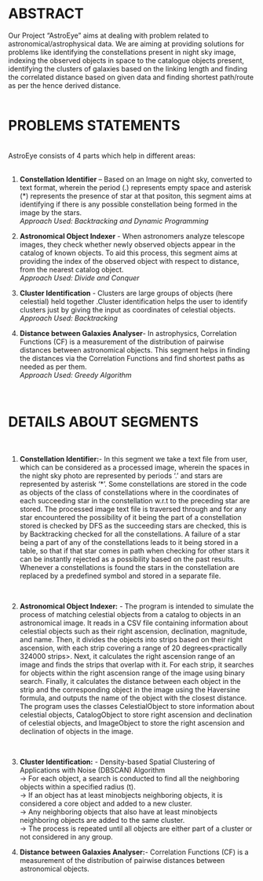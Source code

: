 
# ABSTRACT
Our Project “AstroEye” aims at dealing with problem related to astronomical/astrophysical data. We are aiming at providing solutions for problems like identifying the constellations present in night sky image, indexing the observed objects in space to the catalogue objects present, identifying the clusters of galaxies based on the linking length and finding the correlated distance based on given data and finding shortest path/route as per the hence derived distance.
<br>
<br>
# PROBLEMS STATEMENTS
<br>
AstroEye consists of 4 parts which help in different areas:
<br><br>


1.  <b>Constellation Identifier</b> – Based on an Image on night sky, converted to text format, wherein the period (.) represents empty space and asterisk (\*) represents the presence of star at that positon, this segment aims at identifying if there is any possible constellation being formed in the image by the stars.<br>
    *Approach Used:
Backtracking and Dynamic Programming*<br>

2.	 <b>Astronomical Object Indexer</b> - When astronomers analyze telescope images, they check whether newly observed objects appear in the catalog of known objects. To aid this process, this segment aims at providing the index of the observed object with respect to distance, from the nearest catalog object.<br>
      *Approach Used:
Divide and Conquer*<br>

3.	 <b>Cluster Identification</b> - Clusters are large groups of objects (here celestial) held together .Cluster identification helps the user to identify clusters just by giving the input as coordinates of celestial objects.<br>
      *Approach Used:
Backtracking*<br>

4.	<b>Distance between Galaxies Analyser</b>- In astrophysics, Correlation Functions (CF) is a measurement of the distribution of pairwise distances between astronomical objects. This segment helps in finding the distances via the Correlation Functions and find shortest paths as needed as per them.<br>
      *Approach Used:
Greedy Algorithm*<br>
<br>

# DETAILS ABOUT SEGMENTS
<br>


1.	<b>Constellation Identifier:</b>- In this segment we take a text file from user, which can be considered as a processed image, wherein the spaces in the night sky photo are represented by periods ‘.’ and stars are represented by asterisk ‘*’. Some constellations are stored in the code as objects of the class of constellations where in the coordinates of each succeeding star in the constellation w.r.t to the preceding star are stored. The processed image text file is traversed through and for any star encountered the possibility of it being the part of a constellation stored is checked by DFS as the succeeding stars are checked, this is by Backtracking checked for all the constellations. A failure of a star being a part of any of the constellations leads to it being stored in a table, so that if that star comes in path when checking for other stars it can be instantly rejected as a possibility based on the past results. Whenever a constellations is found the stars in the constellation are replaced by a predefined symbol and stored in a separate file.
<br>

2.	<b>Astronomical Object Indexer:</b> - The program is intended to simulate the process of matching celestial objects from a catalog to objects in an astronomical image. It reads in a CSV file containing information about celestial objects such as their right ascension, declination, magnitude, and name. Then, it divides the objects into strips based on their right ascension, with each strip covering a range of 20 degrees<practically 324000 strips>. Next, it calculates the right ascension range of an image and finds the strips that overlap with it. For each strip, it searches for objects within the right ascension range of the image using binary search. Finally, it calculates the distance between each object in the strip and the corresponding object in the image using the Haversine formula, and outputs the name of the object with the closest distance. The program uses the classes CelestialObject to store information about celestial objects, CatalogObject to store right ascension and declination of celestial objects, and ImageObject to store the right ascension and declination of objects in the image.
<br>
   
3.	<b>Cluster Identification:</b> - Density-based Spatial Clustering of Applications with Noise (DBSCAN) Algorithm<br>
->	For each object, a search is conducted to find all the neighboring objects within a specified radius (t).<br>
->	If an object has at least minobjects neighboring objects, it is considered a core object and added to a new cluster.<br>
->	Any neighboring objects that also have at least minobjects neighboring objects are added to the same cluster.<br>
->	The process is repeated until all objects are either part of a cluster or not considered in any group.<br>

4.	<b>Distance between Galaxies Analyser:</b>- Correlation Functions (CF) is a measurement of the distribution of pairwise distances between astronomical objects.<br>
